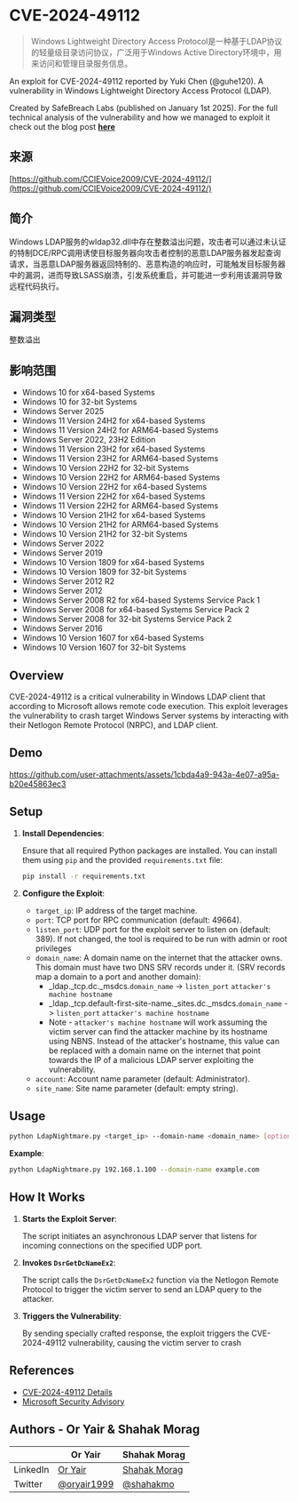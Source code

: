 # CVE-2024-49112

>Windows Lightweight Directory Access Protocol是一种基于LDAP协议的轻量级目录访问协议，广泛用于Windows Active Directory环境中，用来访问和管理目录服务信息。

An exploit for CVE-2024-49112 reported by Yuki Chen (@guhe120). A vulnerability in Windows Lightweight Directory Access Protocol (LDAP).

Created by SafeBreach Labs (published on January 1st 2025). For the full technical analysis of the vulnerability and how we managed to exploit it check out the blog post [**here**](https://www.safebreach.com/blog/ldapnightmare-safebreach-labs-publishes-first-proof-of-concept-exploit-for-cve-2024-49112/)

## 来源

[https://github.com/CCIEVoice2009/CVE-2024-49112/](https://github.com/CCIEVoice2009/CVE-2024-49112/)

## 简介

Windows LDAP服务的wldap32.dll中存在整数溢出问题，攻击者可以通过未认证的特制DCE/RPC调用诱使目标服务器向攻击者控制的恶意LDAP服务器发起查询请求，当恶意LDAP服务器返回特制的、恶意构造的响应时，可能触发目标服务器中的漏洞，进而导致LSASS崩溃，引发系统重启，并可能进一步利用该漏洞导致远程代码执行。 

## 漏洞类型

整数溢出

## 影响范围

-   Windows 10 for x64-based Systems
-   Windows 10 for 32-bit Systems
-   Windows Server 2025
-   Windows 11 Version 24H2 for x64-based Systems
-   Windows 11 Version 24H2 for ARM64-based Systems
-   Windows Server 2022, 23H2 Edition
-   Windows 11 Version 23H2 for x64-based Systems
-   Windows 11 Version 23H2 for ARM64-based Systems
-   Windows 10 Version 22H2 for 32-bit Systems
-   Windows 10 Version 22H2 for ARM64-based Systems
-   Windows 10 Version 22H2 for x64-based Systems
-   Windows 11 Version 22H2 for x64-based Systems
-   Windows 11 Version 22H2 for ARM64-based Systems
-   Windows 10 Version 21H2 for x64-based Systems
-   Windows 10 Version 21H2 for ARM64-based Systems
-   Windows 10 Version 21H2 for 32-bit Systems
-   Windows Server 2022
-   Windows Server 2019
-   Windows 10 Version 1809 for x64-based Systems
-   Windows 10 Version 1809 for 32-bit Systems
-   Windows Server 2012 R2
-   Windows Server 2012
-   Windows Server 2008 R2 for x64-based Systems Service Pack 1
-   Windows Server 2008 for x64-based Systems Service Pack 2
-   Windows Server 2008 for 32-bit Systems Service Pack 2
-   Windows Server 2016
-   Windows 10 Version 1607 for x64-based Systems
-   Windows 10 Version 1607 for 32-bit Systems

## Overview

CVE-2024-49112 is a critical vulnerability in Windows LDAP client that according to Microsoft allows remote code execution. This exploit leverages the vulnerability to crash target Windows Server systems by interacting with their Netlogon Remote Protocol (NRPC), and LDAP client.

## Demo

https://github.com/user-attachments/assets/1cbda4a9-943a-4e07-a95a-b20e45863ec3


## Setup

1. **Install Dependencies**:

   Ensure that all required Python packages are installed. You can install them using `pip` and the provided `requirements.txt` file:

   ```bash
   pip install -r requirements.txt
   ```

2. **Configure the Exploit**:

   - `target_ip`: IP address of the target machine.
   - `port`: TCP port for RPC communication (default: 49664).
   - `listen_port`: UDP port for the exploit server to listen on (default: 389). If not changed, the tool is required to be run with admin or root privileges
   - `domain_name`: A domain name on the internet that the attacker owns. This domain must have two DNS SRV records under it. (SRV records map a domain to a port and another domain):
     - _ldap._tcp.dc._msdcs.`domain_name` -> `listen_port` `attacker's machine hostname`
     - _ldap._tcp.default-first-site-name._sites.dc._msdcs.`domain_name` -> `listen_port` `attacker's machine hostname`
     - Note - `attacker's machine hostname` will work assuming the victim server can find the attacker machine by its hostname using NBNS. Instead of the attacker's hostname, this value can be replaced with a domain name on the internet that point towards the IP of a malicious LDAP server exploiting the vulnerability.
   - `account`: Account name parameter (default: Administrator).
   - `site_name`: Site name parameter (default: empty string).

## Usage

```bash
python LdapNightmare.py <target_ip> --domain-name <domain_name> [options]
```

**Example**:

```bash
python LdapNightmare.py 192.168.1.100 --domain-name example.com
```

## How It Works

1. **Starts the Exploit Server**:

   The script initiates an asynchronous LDAP server that listens for incoming connections on the specified UDP port.

2. **Invokes `DsrGetDcNameEx2`**:

   The script calls the `DsrGetDcNameEx2` function via the Netlogon Remote Protocol to trigger the victim server to send an LDAP query to the attacker.

3. **Triggers the Vulnerability**:

   By sending specially crafted response, the exploit triggers the CVE-2024-49112 vulnerability, causing the victim server to crash


## References

- [CVE-2024-49112 Details](https://nvd.nist.gov/vuln/detail/CVE-2024-49112)
- [Microsoft Security Advisory](https://msrc.microsoft.com/update-guide/vulnerability/CVE-2024-49112)

## Authors - Or Yair & Shahak Morag

|          | Or Yair                                         | Shahak Morag                                                  |
|----------|-------------------------------------------------|---------------------------------------------------------------|
| LinkedIn | [Or Yair](https://www.linkedin.com/in/or-yair/) | [Shahak Morag](https://www.linkedin.com/in/shahak-morag-6bb51b142/) |
| Twitter  | [@oryair1999](https://twitter.com/oryair1999)   | [@shahakmo](https://x.com/shahakmo)             |
